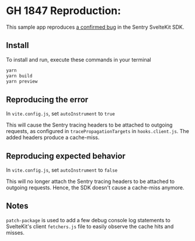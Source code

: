 # GH 1847 Reproduction:

This sample app reproduces [a confirmed bug](https://github.com/getsentry/sentry-javascript/issues/8174) in the Sentry SvelteKit SDK.

## Install

To install and run, execute these commands in your terminal

```sh
yarn 
yarn build
yarn preview
```

## Reproducing the error

In `vite.config.js`, set `autoInstrument` to `true` 

This will cause the Sentry tracing headers to be attached to outgoing requests, as configured in `tracePropagationTargets` in `hooks.client.js`.
The added headers produce a cache-miss.

## Reproducing expected behavior

In `vite.config.js`, set  `autoInstrument` to `false` 

This will no longer attach the Sentry tracing headers to be attached to outgoing requests. Hence, the SDK doesn't cause a cache-miss anymore.

## Notes

`patch-package` is used to add a few debug console log statements to SvelteKit's client `fetchers.js` file to easily observe the cache hits and misses.